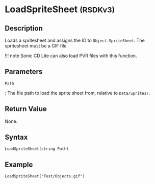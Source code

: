 # LoadSpriteSheet <small>(RSDKv3)</small>

## Description
Loads a spritesheet and assigns the ID to `Object.SpriteSheet`. The spritesheet must be a GIF file.

!!! note
    Sonic CD Lite can also load PVR files with this function.

## Parameters
`Path`

:   The file path to load the sprite sheet from, relative to `Data/Sprites/`.

## Return Value
None.

## Syntax
```
LoadSpriteSheet(string Path)
```

## Example
```
LoadSpriteSheet("Test/Objects.gif")
```